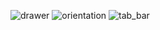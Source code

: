 ![drawer](https://github.com/user-attachments/assets/613da990-3afc-4fb9-b05d-8fd7d54ad3b2)
![orientation](https://github.com/user-attachments/assets/73154457-6a29-431b-a1b6-6fbd93b103a2)
![tab_bar](https://github.com/user-attachments/assets/1b7e2af5-7e8a-4f21-9f73-5e539a3cd60a)
